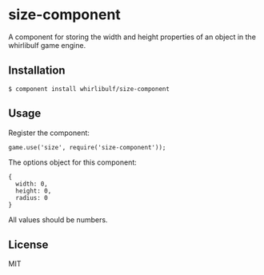 
# size-component

A component for storing the width and height properties of an object in the whirlibulf game engine.

## Installation

    $ component install whirlibulf/size-component

## Usage

Register the component:

    game.use('size', require('size-component'));

The options object for this component:

    {
      width: 0,
      height: 0,
      radius: 0
    }

All values should be numbers.

## License

  MIT
